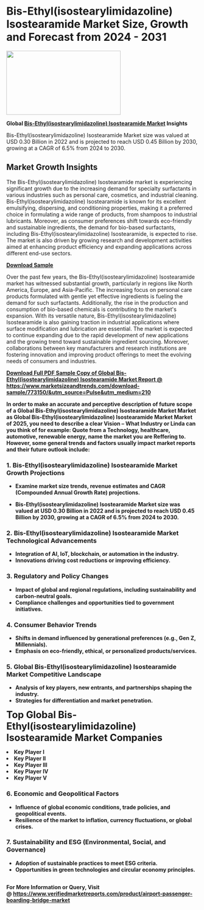<H1>Bis-Ethyl(isostearylimidazoline) Isostearamide Market Size, Growth and Forecast from 2024 - 2031</H1><img class="aligncenter size-medium wp-image-584254" src="https://thirdeyenews.in/wp-content/uploads/2024/09/Global-Market-Research-300x168.jpeg" alt="" width="300" height="168" /><p><strong>Global&nbsp;<a href="https://www.marketsizeandtrends.com/download-sample/773150/&amp;utm_source=Pulse&amp;utm_medium=210">Bis-Ethyl(isostearylimidazoline) Isostearamide Market</a> Insights</strong></p><p>Bis-Ethyl(isostearylimidazoline) Isostearamide Market size was valued at USD 0.30 Billion in 2022 and is projected to reach USD 0.45 Billion by 2030, growing at a CAGR of 6.5% from 2024 to 2030.</p><p><h2>Market Growth Insights</h2> <p>The Bis-Ethyl(isostearylimidazoline) Isostearamide market is experiencing significant growth due to the increasing demand for specialty surfactants in various industries such as personal care, cosmetics, and industrial cleaning. Bis-Ethyl(isostearylimidazoline) Isostearamide is known for its excellent emulsifying, dispersing, and conditioning properties, making it a preferred choice in formulating a wide range of products, from shampoos to industrial lubricants. Moreover, as consumer preferences shift towards eco-friendly and sustainable ingredients, the demand for bio-based surfactants, including Bis-Ethyl(isostearylimidazoline) Isostearamide, is expected to rise. The market is also driven by growing research and development activities aimed at enhancing product efficiency and expanding applications across different end-use sectors.</p> <p><strong><a href="#">Download Sample</a></strong></p> <p>Over the past few years, the Bis-Ethyl(isostearylimidazoline) Isostearamide market has witnessed substantial growth, particularly in regions like North America, Europe, and Asia-Pacific. The increasing focus on personal care products formulated with gentle yet effective ingredients is fueling the demand for such surfactants. Additionally, the rise in the production and consumption of bio-based chemicals is contributing to the market's expansion. With its versatile nature, Bis-Ethyl(isostearylimidazoline) Isostearamide is also gaining traction in industrial applications where surface modification and lubrication are essential. The market is expected to continue expanding due to the rapid development of new applications and the growing trend toward sustainable ingredient sourcing. Moreover, collaborations between key manufacturers and research institutions are fostering innovation and improving product offerings to meet the evolving needs of consumers and industries.</p> <p><strong><a href="#"></p><p><span class=""><strong>Download Full PDF Sample Copy of Global Bis-Ethyl(isostearylimidazoline) Isostearamide Market Report</strong> @ <a href="https://www.marketsizeandtrends.com/download-sample/773150/&amp;utm_source=Pulse&amp;utm_medium=210" target="_blank">https://www.marketsizeandtrends.com/download-sample/773150/&amp;utm_source=Pulse&amp;utm_medium=210</a></span></p><p>In order to make an accurate and perceptive description of future scope of a Global&nbsp;Bis-Ethyl(isostearylimidazoline) Isostearamide Market Market as Global&nbsp;Bis-Ethyl(isostearylimidazoline) Isostearamide Market Market of 2025, you need to describe a clear Vision &ndash; What Industry or Linda can you think of for example: Quote from a Technology, healthcare, automotive, renewable energy, name the market you are Reffering to. However, some general trends and factors usually impact market reports and their future outlook include:</p><h3>1.&nbsp;<strong>Bis-Ethyl(isostearylimidazoline) Isostearamide Market Growth Projections</strong></h3><ul><li>Examine market size trends, revenue estimates and CAGR (Compounded Annual Growth Rate) projections.</li><li><p>Bis-Ethyl(isostearylimidazoline) Isostearamide Market size was valued at USD 0.30 Billion in 2022 and is projected to reach USD 0.45 Billion by 2030, growing at a CAGR of 6.5% from 2024 to 2030.</p></li></ul><h3>2.&nbsp;<strong>Bis-Ethyl(isostearylimidazoline) Isostearamide Market Technological Advancements</strong></h3><ul><li>Integration of AI, IoT, blockchain, or automation in the industry.</li><li>Innovations driving cost reductions or improving efficiency.</li></ul><h3>3.&nbsp;<strong>Regulatory and Policy Changes</strong></h3><ul><li>Impact of global and regional regulations, including sustainability and carbon-neutral goals.</li><li>Compliance challenges and opportunities tied to government initiatives.</li></ul><h3>4.&nbsp;<strong>Consumer Behavior Trends</strong></h3><ul><li>Shifts in demand influenced by generational preferences (e.g., Gen Z, Millennials).</li><li>Emphasis on eco-friendly, ethical, or personalized products/services.</li></ul><h3>5.&nbsp;<strong>Global Bis-Ethyl(isostearylimidazoline) Isostearamide Market Competitive Landscape</strong></h3><ul><li>Analysis of key players, new entrants, and partnerships shaping the industry.</li><li>Strategies for differentiation and market penetration.</li></ul><p data-pm-slice="1 1 []"><span style="color: inherit; font-family: inherit; font-size: 25px;">Top Global Bis-Ethyl(isostearylimidazoline) Isostearamide Market Companies</span></p><div class="" data-test-id=""><p><li>Key Player I</li><li> Key Player II</li><li> Key Player III</li><li> Key Player IV</li><li> Key Player V</li></p></div><h3>6.&nbsp;<strong>Economic and Geopolitical Factors</strong></h3><ul><li>Influence of global economic conditions, trade policies, and geopolitical events.</li><li>Resilience of the market to inflation, currency fluctuations, or global crises.</li></ul><h3>7.&nbsp;<strong>Sustainability and ESG (Environmental, Social, and Governance)</strong></h3><ul><li>Adoption of sustainable practices to meet ESG criteria.</li><li>Opportunities in green technologies and circular economy principles.</li></ul><h2><strong style="font-size: 14px;">For More Information or Query, Visit @&nbsp;</strong><a style="background-color: #ffffff; font-size: 14px;" href="https://www.marketsizeandtrends.com/report/bis-ethyl-isostearylimidazoline-isostearamide-market/" target="_blank">https://www.verifiedmarketreports.com/product/airport-passenger-boarding-bridge-market</a></h2>

